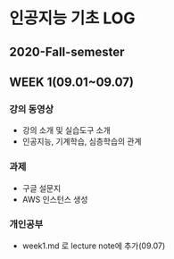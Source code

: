 # 인공지능 기초 LOG

## 2020-Fall-semester 

## WEEK 1(09.01~09.07)
### 강의 동영상
- 강의 소개 및 실습도구 소개
- 인공지능, 기계학습, 심층학습의 관계
### 과제
- 구글 설문지
- AWS 인스턴스 생성
### 개인공부
- week1.md 로 lecture note에 추가(09.07)

